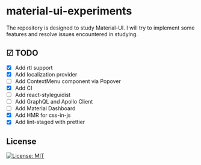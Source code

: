 # material-ui-experiments
The repository is designed to study Material-UI. I will try to implement some features and resolve issues encountered in studying.

## ☑ TODO

- [X] Add rtl support
- [x] Add localization provider
- [ ] Add ContextMenu component via Popover
- [x] Add CI
- [ ] Add react-styleguidist
- [ ] Add GraphQL and Apollo Client
- [ ] Add Material Dashboard
- [x] Add HMR for css-in-js
- [x] Add lint-staged with prettier

## License

[![License: MIT](https://img.shields.io/badge/License-MIT-lightgrey.svg)](https://github.com/alex1kirch/material-ui-experiments/blob/master/LICENSE)
